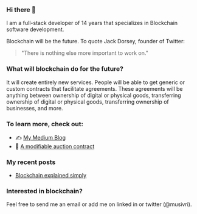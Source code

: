 ### Hi there 👋

I am a full-stack developer of 14 years that specializes in Blockchain software development. 

Blockchain will be the future. To quote Jack Dorsey, founder of Twitter:
> "There is nothing else more important to work on." 


### What will blockchain do for the future? 
It will create entirely new services. People will be able to get generic or custom contracts that facilitate agreements. These agreements will be anything between ownership of digital or physical goods, transferring ownership of digital or physical goods, transferring ownership of businesses, and more.

### To learn more, check out:

-  ✍️ [My Medium Blog](https://msivri.medium.com/)
-  📄 [A modifiable auction contract](https://github.com/msivri/blockchain-clock-auction)

### My recent posts
- [Blockchain explained simply](https://msivri.medium.com/blockchain-explained-simply-f093ffbc7235)

### Interested in blockchain?
Feel free to send me an email or add me on linked in or twitter (@musivri).


